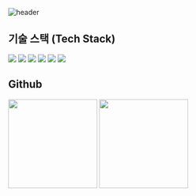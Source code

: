 <!-- 헤더 이미지 -->
![header](https://capsule-render.vercel.app/api?type=waving&color=gradient&height=150&section=header&text=MIN2EO's%20GITHUB&fontSize=50&fontAlign=70&fontAlignY=36&animation=twinkling)

## 기술 스택 (Tech Stack)

<p align="left">
  <!-- Kotlin -->
  <img src="https://img.shields.io/badge/Kotlin-7F52FF?style=for-the-badge&logo=kotlin&logoColor=white" />
  
  <!-- Java -->
  <img src="https://img.shields.io/badge/Java-007396?style=for-the-badge&logo=java&logoColor=white" />

  <!-- HTML5 -->
  <img src="https://img.shields.io/badge/HTML5-E34F26?style=for-the-badge&logo=html5&logoColor=white" />

  <!-- CSS3 -->
  <img src="https://img.shields.io/badge/CSS3-1572B6?style=for-the-badge&logo=css3&logoColor=white" />

  <!-- JavaScript -->
  <img src="https://img.shields.io/badge/JavaScript-F7DF1E?style=for-the-badge&logo=javascript&logoColor=black" />

  <!-- SQLite -->
  <img src="https://img.shields.io/badge/SQLite-003B57?style=for-the-badge&logo=sqlite&logoColor=white" />
</p>

## Github

<p align="left">
  <img src="https://github-readme-stats.vercel.app/api?username=eric91405&show_icons=true&theme=tokyonight" height="180" />
  <img src="https://github-readme-stats.vercel.app/api/top-langs/?username=eric91405&layout=compact&theme=tokyonight" height="180" />
</p>
